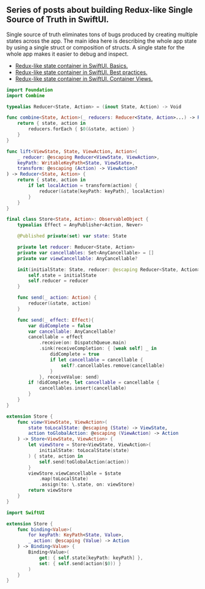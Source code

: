 ## Series of posts about building Redux-like Single Source of Truth in SwiftUI.
Single source of truth eliminates tons of bugs produced by creating multiple states across the app. The main idea here is describing the whole app state by using a single struct or composition of structs. A single state for the whole app makes it easier to debug and inspect.

* [Redux-like state container in SwiftUI. Basics.](https://swiftwithmajid.com/2019/09/18/redux-like-state-container-in-swiftui/)
* [Redux-like state container in SwiftUI. Best practices.](https://swiftwithmajid.com/2019/09/25/redux-like-state-container-in-swiftui-part2/)
* [Redux-like state container in SwiftUI. Container Views.](https://swiftwithmajid.com/2019/10/02/redux-like-state-container-in-swiftui-part3/)

```swift
import Foundation
import Combine

typealias Reducer<State, Action> = (inout State, Action) -> Void

func combine<State, Action>(_ reducers: Reducer<State, Action>...) -> Reducer<State, Action> {
    return { state, action in
        reducers.forEach { $0(&state, action) }
    }
}

func lift<ViewState, State, ViewAction, Action>(
    _ reducer: @escaping Reducer<ViewState, ViewAction>,
    keyPath: WritableKeyPath<State, ViewState>,
    transform: @escaping (Action) -> ViewAction?
) -> Reducer<State, Action> {
    return { state, action in
        if let localAction = transform(action) {
            reducer(&state[keyPath: keyPath], localAction)
        }
    }
}

final class Store<State, Action>: ObservableObject {
    typealias Effect = AnyPublisher<Action, Never>

    @Published private(set) var state: State

    private let reducer: Reducer<State, Action>
    private var cancellables: Set<AnyCancellable> = []
    private var viewCancellable: AnyCancellable?

    init(initialState: State, reducer: @escaping Reducer<State, Action>) {
        self.state = initialState
        self.reducer = reducer
    }

    func send(_ action: Action) {
        reducer(&state, action)
    }

    func send(_ effect: Effect){
        var didComplete = false
        var cancellable: AnyCancellable?
        cancellable = effect
            .receive(on: DispatchQueue.main)
            .sink(receiveCompletion: { [weak self] _ in
                didComplete = true
                if let cancellable = cancellable {
                    self?.cancellables.remove(cancellable)
                }
            }, receiveValue: send)
        if !didComplete, let cancellable = cancellable {
            cancellables.insert(cancellable)
        }
    }
}

extension Store {
    func view<ViewState, ViewAction>(
        state toLocalState: @escaping (State) -> ViewState,
        action toGlobalAction: @escaping (ViewAction) -> Action
    ) -> Store<ViewState, ViewAction> {
        let viewStore = Store<ViewState, ViewAction>(
            initialState: toLocalState(state)
        ) { state, action in
            self.send(toGlobalAction(action))
        }
        viewStore.viewCancellable = $state
            .map(toLocalState)
            .assign(to: \.state, on: viewStore)
        return viewStore
    }
}

import SwiftUI

extension Store {
    func binding<Value>(
        for keyPath: KeyPath<State, Value>,
        _ action: @escaping (Value) -> Action
    ) -> Binding<Value> {
        Binding<Value>(
            get: { self.state[keyPath: keyPath] },
            set: { self.send(action($0)) }
        )
    }
}
```
